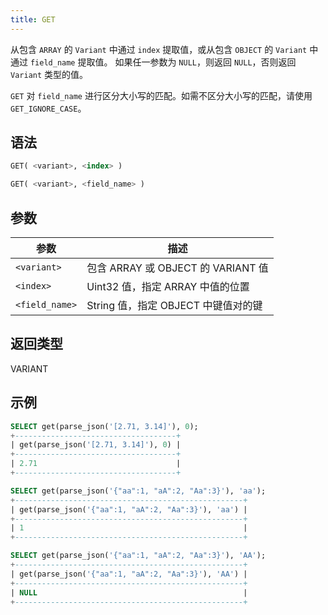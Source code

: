 ```yaml
---
title: GET
---
```


从包含 `ARRAY` 的 `Variant` 中通过 `index` 提取值，或从包含 `OBJECT` 的 `Variant` 中通过 `field_name` 提取值。
如果任一参数为 `NULL`，则返回 `NULL`，否则返回 `Variant` 类型的值。

`GET` 对 `field_name` 进行区分大小写的匹配。如需不区分大小写的匹配，请使用 `GET_IGNORE_CASE`。

## 语法

```sql
GET( <variant>, <index> )

GET( <variant>, <field_name> )
```

## 参数

| 参数           | 描述                                                         |
|----------------|-------------------------------------------------------------|
| `<variant>`    | 包含 ARRAY 或 OBJECT 的 VARIANT 值                           |
| `<index>`      | Uint32 值，指定 ARRAY 中值的位置                             |
| `<field_name>` | String 值，指定 OBJECT 中键值对的键                          |

## 返回类型

VARIANT

## 示例

```sql
SELECT get(parse_json('[2.71, 3.14]'), 0);
+------------------------------------+
| get(parse_json('[2.71, 3.14]'), 0) |
+------------------------------------+
| 2.71                               |
+------------------------------------+

SELECT get(parse_json('{"aa":1, "aA":2, "Aa":3}'), 'aa');
+---------------------------------------------------+
| get(parse_json('{"aa":1, "aA":2, "Aa":3}'), 'aa') |
+---------------------------------------------------+
| 1                                                 |
+---------------------------------------------------+

SELECT get(parse_json('{"aa":1, "aA":2, "Aa":3}'), 'AA');
+---------------------------------------------------+
| get(parse_json('{"aa":1, "aA":2, "Aa":3}'), 'AA') |
+---------------------------------------------------+
| NULL                                              |
+---------------------------------------------------+
```